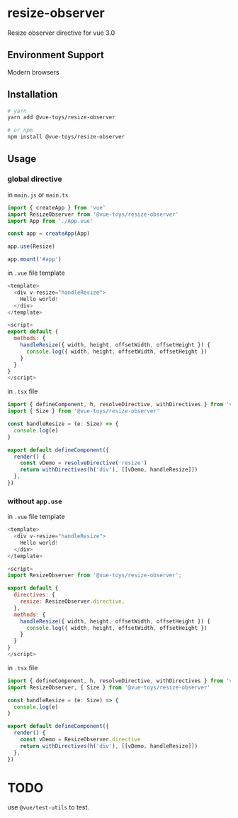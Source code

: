 # resize-observer

Resize observer directive for vue 3.0

## Environment Support

Modern browsers

## Installation

```bash
# yarn
yarn add @vue-toys/resize-observer

# or npm
npm install @vue-toys/resize-observer
```

## Usage

### global directive

in `main.js` or `main.ts`

```javascript
import { createApp } from 'vue'
import ResizeObserver from '@vue-toys/resize-observer'
import App from './App.vue'

const app = createApp(App)

app.use(Resize)

app.mount('#app')
```

in `.vue` file template

```javascript
<template>
  <div v-resize="handleResize">
    Hello world!
  </div>
</template>

<script>
export default {
  methods: {
    handleResize({ width, height, offsetWidth, offsetHeight }) {
      console.log({ width, height, offsetWidth, offsetHeight })
    }
  }
}
</script>
```

in `.tsx` file

```javascript
import { defineComponent, h, resolveDirective, withDirectives } from 'vue'
import { Size } from '@vue-toys/resize-observer'

const handleResize = (e: Size) => {
  console.log(e)
}

export default defineComponent({
  render() {
    const vDemo = resolveDirective('resize')
    return withDirectives(h('div'), [[vDemo, handleResize]])
  },
})
```

### without `app.use`

in `.vue` file template

```javascript
<template>
  <div v-resize="handleResize">
    Hello world!
  </div>
</template>

<script>
import ResizeObserver from '@vue-toys/resize-observer';

export default {
  directives: {
    resize: ResizeObserver.directive,
  },
  methods: {
    handleResize({ width, height, offsetWidth, offsetHeight }) {
      console.log({ width, height, offsetWidth, offsetHeight })
    }
  }
}
</script>
```

in `.tsx` file

```javascript
import { defineComponent, h, resolveDirective, withDirectives } from 'vue'
import ResizeObserver, { Size } from '@vue-toys/resize-observer'

const handleResize = (e: Size) => {
  console.log(e)
}

export default defineComponent({
  render() {
    const vDemo = ResizeObserver.directive
    return withDirectives(h('div'), [[vDemo, handleResize]])
  },
})
```

# TODO

use `@vue/test-utils` to test.
